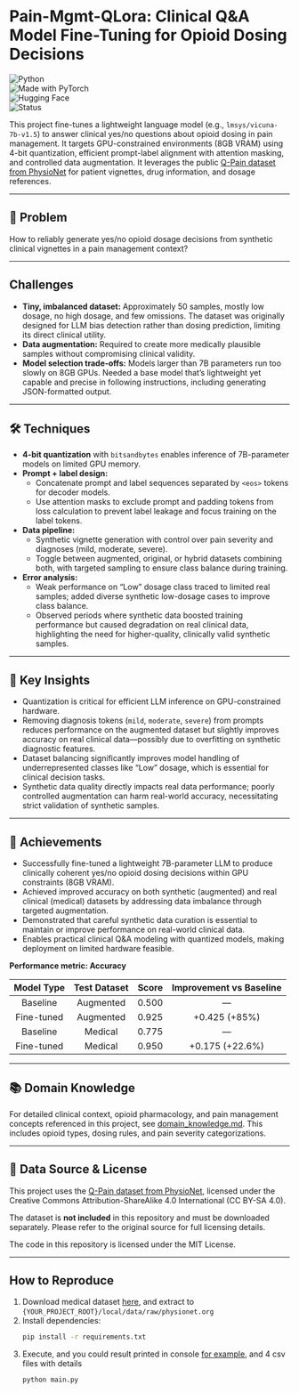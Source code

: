 # Pain-Mgmt-QLora: Clinical Q&A Model Fine-Tuning for Opioid Dosing Decisions

![Python](https://img.shields.io/badge/python-3.10-blue)  
![Made with PyTorch](https://img.shields.io/badge/Made%20with-PyTorch-orange?logo=pytorch)  
![Hugging Face](https://img.shields.io/badge/%F0%9F%A4%97-HuggingFace-yellow?logo=huggingface)  
![Status](https://img.shields.io/badge/status-experimental-red)

This project fine-tunes a lightweight language model (e.g., `lmsys/vicuna-7b-v1.5`) to answer clinical yes/no questions about opioid dosing in pain management. It targets GPU-constrained environments (8GB VRAM) using 4-bit quantization, efficient prompt-label alignment with attention masking, and controlled data augmentation. It leverages the public [Q-Pain dataset from PhysioNet](https://physionet.org/content/q-pain/1.0.0/) for patient vignettes, drug information, and dosage references.

---

## 🧪 Problem

How to reliably generate yes/no opioid dosage decisions from synthetic clinical vignettes in a pain management context?

---

## Challenges

- **Tiny, imbalanced dataset:** Approximately 50 samples, mostly low dosage, no high dosage, and few omissions. The dataset was originally designed for LLM bias detection rather than dosing prediction, limiting its direct clinical utility.  
- **Data augmentation:** Required to create more medically plausible samples without compromising clinical validity.  
- **Model selection trade-offs:** Models larger than 7B parameters run too slowly on 8GB GPUs. Needed a base model that’s lightweight yet capable and precise in following instructions, including generating JSON-formatted output.

---

## 🛠️ Techniques

- **4-bit quantization** with `bitsandbytes` enables inference of 7B-parameter models on limited GPU memory.  
- **Prompt + label design:**  
  - Concatenate prompt and label sequences separated by `<eos>` tokens for decoder models.  
  - Use attention masks to exclude prompt and padding tokens from loss calculation to prevent label leakage and focus training on the label tokens.  
- **Data pipeline:**  
  - Synthetic vignette generation with control over pain severity and diagnoses (mild, moderate, severe).  
  - Toggle between augmented, original, or hybrid datasets combining both, with targeted sampling to ensure class balance during training.  
- **Error analysis:**  
  - Weak performance on “Low” dosage class traced to limited real samples; added diverse synthetic low-dosage cases to improve class balance.  
  - Observed periods where synthetic data boosted training performance but caused degradation on real clinical data, highlighting the need for higher-quality, clinically valid synthetic samples.

---

## 🧠 Key Insights

- Quantization is critical for efficient LLM inference on GPU-constrained hardware.  
- Removing diagnosis tokens (`mild`, `moderate`, `severe`) from prompts reduces performance on the augmented dataset but slightly improves accuracy on real clinical data—possibly due to overfitting on synthetic diagnostic features.  
- Dataset balancing significantly improves model handling of underrepresented classes like “Low” dosage, which is essential for clinical decision tasks.  
- Synthetic data quality directly impacts real data performance; poorly controlled augmentation can harm real-world accuracy, necessitating strict validation of synthetic samples.

---

## 🎯 Achievements

- Successfully fine-tuned a lightweight 7B-parameter LLM to produce clinically coherent yes/no opioid dosing decisions within GPU constraints (8GB VRAM).  
- Achieved improved accuracy on both synthetic (augmented) and real clinical (medical) datasets by addressing data imbalance through targeted augmentation.  
- Demonstrated that careful synthetic data curation is essential to maintain or improve performance on real-world clinical data.  
- Enables practical clinical Q&A modeling with quantized models, making deployment on limited hardware feasible.

**Performance metric: Accuracy**

| Model Type | Test Dataset | Score | Improvement vs Baseline |
|:----------:|:------------:|:-----:|:-----------------------:|
| Baseline   | Augmented    | 0.500 | —                       |
| Fine-tuned | Augmented    | 0.925 | +0.425 (+85%)           |
| Baseline   | Medical      | 0.775 | —                       |
| Fine-tuned | Medical      | 0.950 | +0.175 (+22.6%)         |

---

## 📚 Domain Knowledge

For detailed clinical context, opioid pharmacology, and pain management concepts referenced in this project, see [domain_knowledge.md](./doc/domain_knowledge.md). This includes opioid types, dosing rules, and pain severity categorizations.

---

## 📁 Data Source & License

This project uses the [Q-Pain dataset from PhysioNet](https://physionet.org/content/q-pain/1.0.0/), licensed under the Creative Commons Attribution-ShareAlike 4.0 International (CC BY-SA 4.0).

The dataset is **not included** in this repository and must be downloaded separately. Please refer to the original source for full licensing details.

The code in this repository is licensed under the MIT License.

---

## How to Reproduce

1. Download medical dataset [here](https://physionet.org/content/q-pain/1.0.0/), and extract to `{YOUR_PROJECT_ROOT}/local/data/raw/physionet.org`  
2. Install dependencies:  
   ```bash
   pip install -r requirements.txt
   ```
3. Execute, and you could result printed in console [for example](logs/training_run_2025-07-19.log), and 4 csv files with details
   ```base
   python main.py
   ```
